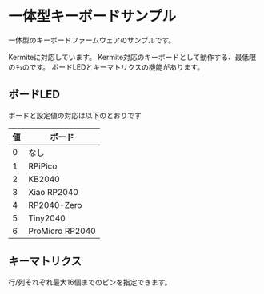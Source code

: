 # 一体型キーボードサンプル

一体型のキーボードファームウェアのサンプルです。

Kermiteに対応しています。
Kermite対応のキーボードとして動作する、最低限のものです。
ボードLEDとキーマトリクスの機能があります。

## ボードLED

ボードと設定値の対応は以下のとおりです

|値|ボード|
|--|--|
|0|なし|
|1|RPiPico|
|2|KB2040|
|3|Xiao RP2040|
|4|RP2040-Zero|
|5|Tiny2040|
|6|ProMicro RP2040|


## キーマトリクス

行/列それぞれ最大16個までのピンを指定できます。
